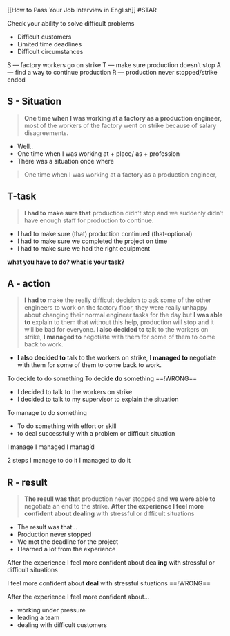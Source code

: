 [[How to Pass Your Job Interview in English]]
#STAR 

Check your ability to solve difficult problems
- Difficult customers
- Limited time deadlines
- Difficult circumstances

S — factory workers go on strike
T — make sure production doesn’t stop
A — find a way to continue production
R — production never stopped/strike ended

## S - Situation

>**One time when I was working at a factory as a production engineer,** most of the workers of the factory went on strike because of salary disagreements.

- Well..
- One time when I was working at + place/ as + profession
- There was a situation once where

> One time when I was working at a factory as a production
engineer,

## T-task

>**I had to make sure that** production didn’t stop and we suddenly didn’t have enough staff for production to continue.

- I had to make sure (that) production continued (that-optional)
- I had to make sure we completed the project on time
- I had to make sure we had the right equipment

**what you have to do? what is your task?**

## A - action

>**I had to** make the really difficult decision to ask some of the other engineers to work on the factory floor, they were really unhappy about changing their normal engineer tasks for the day but **I was able to** explain to them that without this help, production will stop and it will be bad for everyone.
>**I also decided to** talk to the workers on strike, **I managed to** negotiate with them for some of them to come back to work.

- **I also decided to** talk to the workers on strike, **I managed to** negotiate with them for some of them to come back to work.

To decide to do something
To decide **do** something ==!WRONG==
- I decided to talk to the workers on strike
- I decided to talk to my supervisor to explain the situation

To manage to do something
- To do something with effort or skill
- to deal successfully with a problem or difficult situation

I manage
I managed
I manag’d

2 steps
I manage to do it
I managed to do it


## R - result

>**The resull was that** production never stopped and **we were able to** negotiate an end to the strike. **After the experience I feel more confident about dealing** with stressful or difficult situations

- The result was that...
- Production never stopped
- We met the deadline for the project
- I learned a lot from the experience

After the experience I feel more confident about deal**ing** with stressful or difficult situations

I feel more confident about **deal** with stressful situations ==!WRONG==

After the experience I feel more confident about...
- working under pressure
- leading a team
- dealing with difficult customers